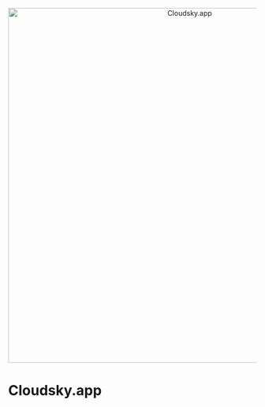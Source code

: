 <p align="center">
  <img src="https://i.imgur.com/VnIaNJp.png" width="720" title="Cloudsky.app">
</p>

# Cloudsky.app
